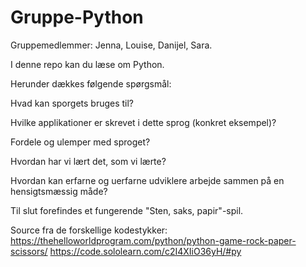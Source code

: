 # Gruppe-Python
Gruppemedlemmer: Jenna, Louise, Danijel, Sara. 

I denne repo kan du læse om Python. 


Herunder dækkes følgende spørgsmål:


Hvad kan sporgets bruges til? 

Hvilke applikationer er skrevet i dette sprog (konkret eksempel)?	 

Fordele og ulemper med sproget?

Hvordan har vi lært det, som vi lærte? 

Hvordan kan erfarne og uerfarne udviklere arbejde sammen på en hensigtsmæssig måde?


Til slut forefindes et fungerende "Sten, saks, papir"-spil.

Source fra de forskellige kodestykker: 
https://thehelloworldprogram.com/python/python-game-rock-paper-scissors/
https://code.sololearn.com/c2I4XIiO36yH/#py
